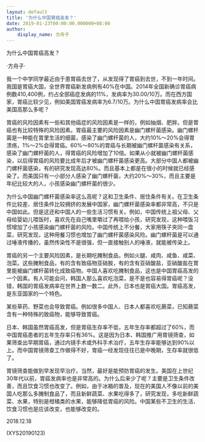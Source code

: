 ```yaml
---
layout: default
title: '为什么中国胃癌高发？'
date: 2019-01-23T00:00:00.000000+08:00
author:
    display_name: 方舟子
---
```


为什么中国胃癌高发？

·方舟子·

我一个中学同学最近由于患胃癌去世了，从发现得了胃癌到去世，不到一年时间。我国是胃癌大国，全世界胃癌新发病例有40%在中国。2014年全国新确诊胃癌病例数410,400例，约占全部癌症发病的11%，发病率为30.00/10万。而在西方国家，胃癌比较少见，例如美国胃癌发病率为6.7/10万。为什么中国胃癌发病率会比美国高那么多呢？

胃癌的风险因素有一些和其他癌症的风险因素是一样的，例如抽烟、肥胖。但是胃癌也有比较特殊的风险因素。胃癌最主要的风险因素是幽门螺杆菌感染。幽门螺杆菌是一种能在胃里生活的细菌，感染了幽门螺杆菌的人，大约10%～20%会得胃溃疡，1%～2%会得胃癌。60%～80%的胃癌与长期被幽门螺杆菌感染有关系，感染了幽门螺杆菌的人，得胃癌的风险增加了10倍。如果从小就被幽门螺杆菌感染，以后得胃癌的风险要比成年后才被幽门螺杆菌感染更高。大部分中国人都被幽门螺杆菌感染，有的研究发现高达80%。而且基本上都是在很小的时候就已经感染了。而美国只有一小部分人感染了幽门螺杆菌，大约20%～30%，而且主要是年纪比较大的人，小孩感染幽门螺杆菌的很少。

为什么中国幽门螺杆菌感染率这么高呢？这和卫生条件、居住条件有关。在卫生条件比较差、居住条件比较拥挤的发展中国家，幽门螺杆菌感染率都非常高，不只是中国如此。但是这还和中国人的一些生活习惯有关。例如，中国传统上祖父母、父母给婴幼儿喂饭时，喜欢先在自己嘴里嚼过了再喂给小孩，研究发现，这种喂饭习惯增加了小孩感染幽门螺杆菌的风险。中国传统上不分餐，大家用筷子夹同一盘菜，研究发现，这种用餐习惯也增加了幽门螺杆菌感染风险。幽门螺杆菌是可以通过唾液传播的，虽然传染性不是很强，但一直接触别人的唾液，就能被传染上。

胃癌的另一个主要风险因素，是长期吃腌制食品，例如火腿、咸肉、咸鱼、咸菜、泡菜。这些腌制食品，有的含有致癌物亚硝胺，有的含有亚硝酸盐，亚硝酸盐在胃里能被幽门螺杆菌转化成致癌物。中国人喜欢吃腌制食品，这也是中国胃癌高发的一个因素。有人可能会问，韩国人那么喜欢吃泡菜，是不是也容易得胃癌呢？没错，韩国的胃癌发病率在世界上数一数二。此外，日本也是胃癌大国。胃癌高发，是东亚国家的一个特色。

某些草药、野菜也会导致胃癌。例如很多中国人、日本人都喜欢吃蕨菜，已知蕨菜含有一种特殊的致癌物，能够导致胃癌。

日本、韩国虽然胃癌高发，但是胃癌生存率不低，五年生存率都超过了60%，而中国胃癌患者的五年生存率只有36%。这是因为日本、韩国推广用胃镜筛查，如果筛查出早期胃癌，通过内镜手术或外科手术治疗，五年生存率能够达到90%以上。而中国胃镜筛查工作做得不好，胃癌一经发现往往已是中晚期，生存率就很低了。

胃镜筛查能做到早发现早治疗。当然，最好是能预防胃癌的发生。美国在上世纪30年代以前，胃癌发病率也是非常高的。为什么后来少了呢？主要是卫生条件改善，而且饮食习惯也改变了。例如，由于冰箱的普及，现在的美国人不像以前的美国人吃那么多腌制食品了，而且新鲜蔬菜、水果吃得多了，研究发现，多吃新鲜蔬菜、水果，特别是柑橘类的水果，能够降低胃癌的风险。中国某些不卫生的生活、饮食习惯也是应该改变，也能够改变的。

2018.12.18

(XYS20190123)

